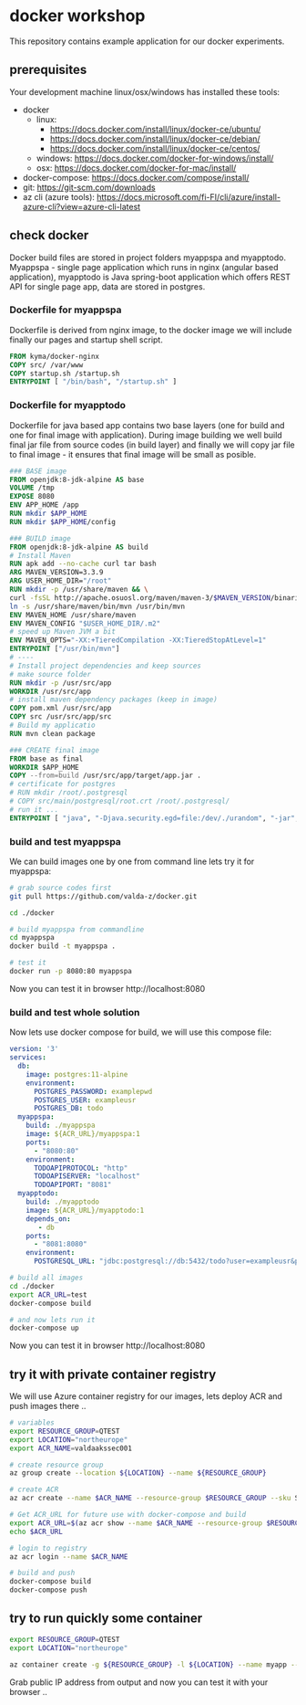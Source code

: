# docker workshop

This repository contains example application for our docker experiments.

## prerequisites

Your development machine linux/osx/windows has installed these tools:

* docker
    * linux:
        * https://docs.docker.com/install/linux/docker-ce/ubuntu/
        * https://docs.docker.com/install/linux/docker-ce/debian/
        * https://docs.docker.com/install/linux/docker-ce/centos/
    * windows: https://docs.docker.com/docker-for-windows/install/
    * osx: https://docs.docker.com/docker-for-mac/install/
* docker-compose: https://docs.docker.com/compose/install/
* git: https://git-scm.com/downloads
* az cli (azure tools): https://docs.microsoft.com/fi-FI/cli/azure/install-azure-cli?view=azure-cli-latest

## check docker

Docker build files are stored in project folders myappspa and myapptodo.
Myappspa - single page application which runs in nginx (angular based application), myapptodo is Java spring-boot application which offers REST API for single page app, data are stored in postgres.

### Dockerfile for myappspa

Dockerfile is derived from nginx image, to the docker image we will include finally our pages and startup shell script.

```dockerfile
FROM kyma/docker-nginx
COPY src/ /var/www
COPY startup.sh /startup.sh
ENTRYPOINT [ "/bin/bash", "/startup.sh" ]
```

### Dockerfile for myapptodo

Dockerfile for java based app contains two base layers (one for build and one for final image with application). During image building we well build final jar file from source codes (in build layer) and finally we will copy jar file to final image - it ensures that final image will be small as posible.

```dockerfile
### BASE image
FROM openjdk:8-jdk-alpine AS base
VOLUME /tmp
EXPOSE 8080
ENV APP_HOME /app
RUN mkdir $APP_HOME
RUN mkdir $APP_HOME/config

### BUILD image
FROM openjdk:8-jdk-alpine AS build
# Install Maven
RUN apk add --no-cache curl tar bash
ARG MAVEN_VERSION=3.3.9
ARG USER_HOME_DIR="/root"
RUN mkdir -p /usr/share/maven && \
curl -fsSL http://apache.osuosl.org/maven/maven-3/$MAVEN_VERSION/binaries/apache-maven-$MAVEN_VERSION-bin.tar.gz | tar -xzC /usr/share/maven --strip-components=1 && \
ln -s /usr/share/maven/bin/mvn /usr/bin/mvn
ENV MAVEN_HOME /usr/share/maven
ENV MAVEN_CONFIG "$USER_HOME_DIR/.m2"
# speed up Maven JVM a bit
ENV MAVEN_OPTS="-XX:+TieredCompilation -XX:TieredStopAtLevel=1"
ENTRYPOINT ["/usr/bin/mvn"]
# ----
# Install project dependencies and keep sources
# make source folder
RUN mkdir -p /usr/src/app
WORKDIR /usr/src/app
# install maven dependency packages (keep in image)
COPY pom.xml /usr/src/app
COPY src /usr/src/app/src
# Build my applicatio
RUN mvn clean package

### CREATE final image
FROM base as final
WORKDIR $APP_HOME
COPY --from=build /usr/src/app/target/app.jar .
# certificate for postgres
# RUN mkdir /root/.postgresql
# COPY src/main/postgresql/root.crt /root/.postgresql/
# run it ...
ENTRYPOINT [ "java", "-Djava.security.egd=file:/dev/./urandom", "-jar", "app.jar" ]
```

### build and test myappspa

We can build images one by one from command line lets try it for myappspa:

```bash
# grab source codes first
git pull https://github.com/valda-z/docker.git

cd ./docker

# build myappspa from commandline
cd myappspa
docker build -t myappspa .

# test it
docker run -p 8080:80 myappspa
```

Now you can test it in browser http://localhost:8080

### build and test whole solution

Now lets use docker compose for build, we will use this compose file:

```yaml
version: '3'
services:
  db:
    image: postgres:11-alpine
    environment:
      POSTGRES_PASSWORD: examplepwd
      POSTGRES_USER: exampleusr
      POSTGRES_DB: todo
  myappspa:
    build: ./myappspa
    image: ${ACR_URL}/myappspa:1
    ports: 
      - "8080:80"
    environment: 
      TODOAPIPROTOCOL: "http"
      TODOAPISERVER: "localhost"
      TODOAPIPORT: "8081"
  myapptodo:
    build: ./myapptodo
    image: ${ACR_URL}/myapptodo:1
    depends_on:
       - db
    ports: 
      - "8081:8080"
    environment: 
      POSTGRESQL_URL: "jdbc:postgresql://db:5432/todo?user=exampleusr&password=examplepwd"
```

```bash
# build all images
cd ./docker
export ACR_URL=test
docker-compose build

# and now lets run it
docker-compose up
```

Now you can test it in browser http://localhost:8080

## try it with private container registry

We will use Azure container registry for our images, lets deploy ACR and push images there ..

```bash
# variables
export RESOURCE_GROUP=QTEST
export LOCATION="northeurope"
export ACR_NAME=valdaakssec001

# create resource group
az group create --location ${LOCATION} --name ${RESOURCE_GROUP}

# create ACR
az acr create --name $ACR_NAME --resource-group $RESOURCE_GROUP --sku Standard --location ${LOCATION}

# Get ACR_URL for future use with docker-compose and build
export ACR_URL=$(az acr show --name $ACR_NAME --resource-group $RESOURCE_GROUP --query "loginServer" --output tsv)
echo $ACR_URL

# login to registry
az acr login --name $ACR_NAME

# build and push
docker-compose build
docker-compose push
```

## try to run quickly some container

```bash
export RESOURCE_GROUP=QTEST
export LOCATION="northeurope"

az container create -g ${RESOURCE_GROUP} -l ${LOCATION} --name myapp --image dockercloud/hello-world:latest --ports 80 --ip-address public
```

Grab public IP address from output and now you can test it with your browser ..
